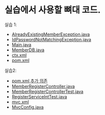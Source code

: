 # 실습에서 사용할 뼈대 코드.
실습 1:
* [AlreadyExistingMemberException.java](https://github.com/madvirus/springlec/blob/master/ex1/AlreadyExistingMemberException.java)
* [IdPasswordNotMatchingException.java](https://github.com/madvirus/springlec/blob/master/ex1/IdPasswordNotMatchingException.java)
* [Main.java](https://github.com/madvirus/springlec/blob/master/ex1/Main.java)
* [MemberDB.java](https://github.com/madvirus/springlec/blob/master/ex1/MemberDB.java)
* [ctx.xml](https://github.com/madvirus/springlec/blob/master/ex1/ctx.xml)
* [pom.xml](https://github.com/madvirus/springlec/blob/master/ex1/pom.xml)

실습2:
* [pom.xml 추가 의존](https://github.com/madvirus/springlec/blob/master/ex2/pom.xml.part)
* [MemberRegisterController.java](https://github.com/madvirus/springlec/blob/master/ex2/MemberRegisterController.java)
* [MemberRegisterControllerTest.java](https://github.com/madvirus/springlec/blob/master/ex2/MemberRegisterControllerTest.java)
* [RegisterServiceIntTest.java](https://github.com/madvirus/springlec/blob/master/ex2/RegisterServiceIntTest.java)
* [mvc.xml](https://github.com/madvirus/springlec/blob/master/ex2/mvc.xml)
* [MvcConfig.java](https://github.com/madvirus/springlec/blob/master/ex2/MvcConfig.java)
